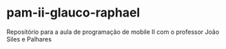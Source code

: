 # pam-ii-glauco-raphael
Repositório para a aula de programação de mobile II com o professor João Siles e Palhares
